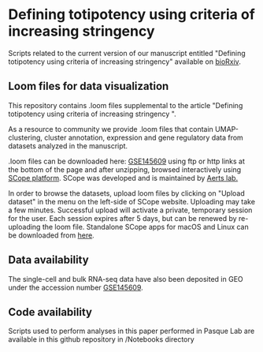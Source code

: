 # Defining totipotency using criteria of increasing stringency

Scripts related to the current version of our manuscript entitled "Defining totipotency using criteria of increasing stringency" available on [bioRxiv](https://www.biorxiv.org/content/10.1101/2020.03.02.972893v1).

## Loom files for data visualization

This repository contains .loom files supplemental to the article "Defining totipotency using criteria of increasing stringency ". 

As a resource to community we provide .loom files that contain UMAP-clustering, cluster annotation, expression and gene regulatory data from datasets analyzed in the manuscript. 

.loom files can be downloaded here:  [GSE145609](https://www.ncbi.nlm.nih.gov/geo/query/acc.cgi?acc=GSE145609) using ftp or http links at the bottom of the page
and after unzipping, browsed interactively using [SCope platform](https://scope.aertslab.org). SCope was developed and is maintained by [Aerts lab.](https://www.aertslab.org/)

In order to browse the datasets, upload loom files by clicking on "Upload dataset" in the menu on the left-side of SCope website. Uploading may take a few minutes. Successful upload will activate a private, temporary session for the user. Each session expires after 5 days, but can be renewed by re-uploading the loom file. 
Standalone SCope apps for macOS and Linux can be downloaded from [here](https://github.com/aertslab/SCope/releases).

## Data availability

The single-cell and bulk RNA-seq data have also been deposited in GEO under the accession number [GSE145609](https://www.ncbi.nlm.nih.gov/geo/query/acc.cgi?acc=GSE145609).

## Code availability 

Scripts used to perform analyses in this paper performed in Pasque Lab are available in this github repository in /Notebooks directory 



